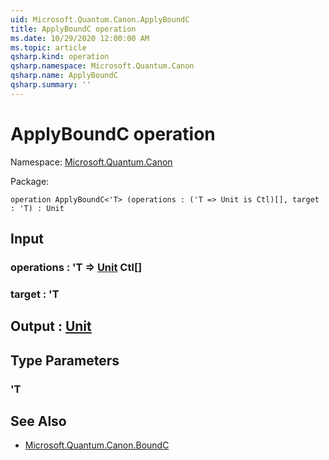 ```yaml
---
uid: Microsoft.Quantum.Canon.ApplyBoundC
title: ApplyBoundC operation
ms.date: 10/29/2020 12:00:00 AM
ms.topic: article
qsharp.kind: operation
qsharp.namespace: Microsoft.Quantum.Canon
qsharp.name: ApplyBoundC
qsharp.summary: ''
---
```


# ApplyBoundC operation

Namespace: [Microsoft.Quantum.Canon](xref:Microsoft.Quantum.Canon)

Package: [](https://nuget.org/packages/)




```qsharp
operation ApplyBoundC<'T> (operations : ('T => Unit is Ctl)[], target : 'T) : Unit
```


## Input

### operations : 'T => [Unit](xref:microsoft.quantum.lang-ref.unit) Ctl[]




### target : 'T





## Output : [Unit](xref:microsoft.quantum.lang-ref.unit)



## Type Parameters

### 'T



## See Also

- [Microsoft.Quantum.Canon.BoundC](xref:Microsoft.Quantum.Canon.BoundC)